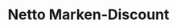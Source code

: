 ---
title: "Netto Marken-Discount"
url: /muehlhausen-im-taele/netto-marken-discount/
shop: Supermarkt
---